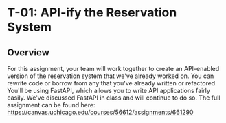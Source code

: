 # T-01: API-ify the Reservation System

## Overview
For this assignment, your team will work together to create an API-enabled version of the reservation system that we've already worked on.  You can rewrite code or borrow from any that you've already written or refactored.  You'll be using FastAPI, which allows you to write API applications fairly easily. We've discussed FastAPI in class and will continue to do so.  The full assignment can be found here: https://canvas.uchicago.edu/courses/56612/assignments/661290
